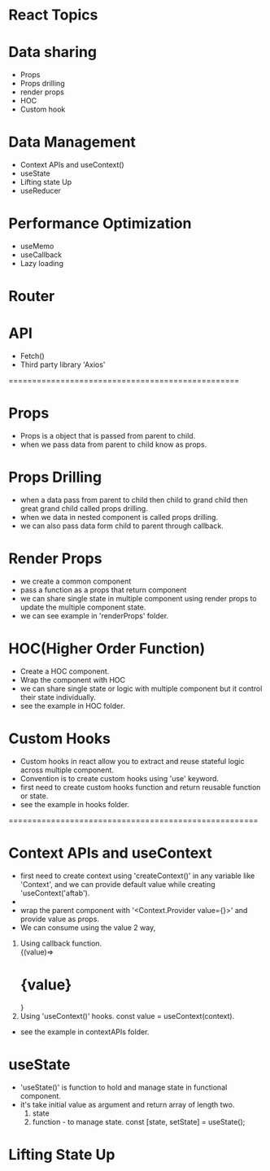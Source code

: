 # React Topics

# Data sharing

- Props
- Props drilling
- render props
- HOC
- Custom hook

# Data Management

- Context APIs and useContext()
- useState
- Lifting state Up
- useReducer

# Performance Optimization

- useMemo
- useCallback
- Lazy loading

# Router

# API

- Fetch()
- Third party library 'Axios'

=================================================

# Props

- Props is a object that is passed from parent to child.
- when we pass data from parent to child know as props.

# Props Drilling

- when a data pass from parent to child then child to grand child then great grand child called props drilling.
- when we data in nested component is called props drilling.
- we can also pass data form child to parent through callback.

# Render Props

- we create a common component
- pass a function as a props that return component
- we can share single state in multiple component using render props to update the multiple component state.
- we can see example in 'renderProps' folder.

# HOC(Higher Order Function)

- Create a HOC component.
- Wrap the component with HOC
- we can share single state or logic with multiple component but it control their state individually.
- see the example in HOC folder.

# Custom Hooks

- Custom hooks in react allow you to extract and reuse stateful logic across multiple component.
- Convention is to create custom hooks using 'use' keyword.
- first need to create custom hooks function and return reusable function or state.
- see the example in hooks folder.

=====================================================

# Context APIs and useContext

- first need to create context using 'createContext()' in any variable like 'Context', and we can provide default value while creating 'useContext('aftab').
-
- wrap the parent component with '<Context.Provider value={}>' and provide value as props.
- We can consume using the value 2 way,

1.  Using callback function.
    <div>{(value)=><h1>{value}</h1>}</div>
2.  Using 'useContext()' hooks.
    const value = useContext(context).

- see the example in contextAPIs folder.

# useState

- 'useState()' is function to hold and manage state in functional component.
- it's take initial value as argument and return array of length two.
  1. state
  2. function - to manage state.
     const [state, setState] = useState();

# Lifting State Up
